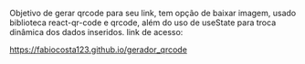 Objetivo de gerar qrcode para seu link, tem opção de baixar imagem,
usado biblioteca react-qr-code e qrcode, além do uso de useState para troca
dinâmica dos dados inseridos.
link de acesso:

https://fabiocosta123.github.io/gerador_qrcode
